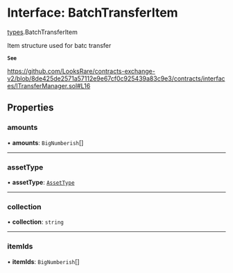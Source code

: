 # Interface: BatchTransferItem

[types](../modules/types.md).BatchTransferItem

Item structure used for batc transfer

**`See`**

https://github.com/LooksRare/contracts-exchange-v2/blob/8de425de2571a57112e9e67cf0c925439a83c9e3/contracts/interfaces/ITransferManager.sol#L16

## Properties

### amounts

• **amounts**: `BigNumberish`[]

___

### assetType

• **assetType**: [`AssetType`](../enums/types.AssetType.md)

___

### collection

• **collection**: `string`

___

### itemIds

• **itemIds**: `BigNumberish`[]
